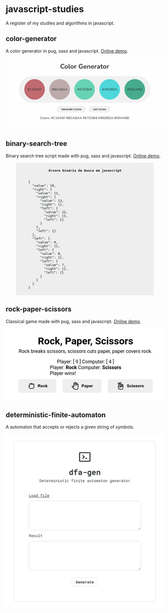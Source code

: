 # javascript-studies
A register of my studies and algorithms in javascript.

## color-generator
A color generator in pug, sass and javascript. <a href="https://codepen.io/joziasmartini/pen/NWrGGYz">Online demo</a>.

<p align="center">
  <img alt="Color Generator" src="color-generator/color-generator.png" width="600px"/>
</p>

## binary-search-tree
Binary search tree script made with pug, sass and javascript. <a href="https://codepen.io/joziasmartini/pen/eYJeedP">Online demo</a>.

<p align="center">
  <img alt="Binary Search Tree" src="binary-search-tree/binary-search-tree.png" width="440px"/>
</p>

## rock-paper-scissors
Classical game made with pug, sass and javascript. <a href="https://codepen.io/joziasmartini/pen/yLavxmy">Online demo</a>.

<p align="center">
  <img alt="Rock, Paper, Scissors" src="rock-paper-scissors/rock-paper-scissors.png"/>
</p>

## deterministic-finite-automaton
A automaton that accepts or rejects a given string of symbols.

<p align="center">
  <img alt="Deterministic Finite Automaton" src="deterministic-finite-automaton/deterministic-finite-automaton.png"/>
</p>
